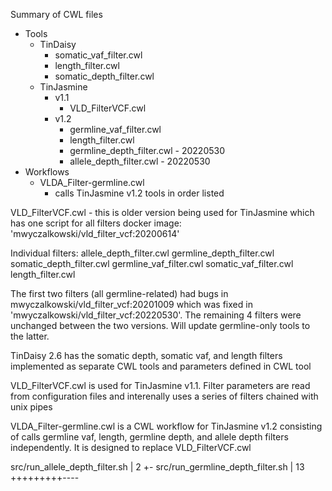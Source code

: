 Summary of CWL files
* Tools
  * TinDaisy
    * somatic_vaf_filter.cwl
    * length_filter.cwl
    * somatic_depth_filter.cwl
  * TinJasmine
    * v1.1
      * VLD_FilterVCF.cwl
    * v1.2
      * germline_vaf_filter.cwl
      * length_filter.cwl
      * germline_depth_filter.cwl - 20220530
      * allele_depth_filter.cwl - 20220530
* Workflows
  * VLDA_Filter-germline.cwl
    * calls TinJasmine v1.2 tools in order listed


VLD_FilterVCF.cwl - this is older version being used for TinJasmine which has one script for all filters
    docker image: 'mwyczalkowski/vld_filter_vcf:20200614'

Individual filters:
    allele_depth_filter.cwl
    germline_depth_filter.cwl
    somatic_depth_filter.cwl
    germline_vaf_filter.cwl
    somatic_vaf_filter.cwl
    length_filter.cwl

The first two filters (all germline-related) had bugs in mwyczalkowski/vld_filter_vcf:20201009 which was
fixed in 'mwyczalkowski/vld_filter_vcf:20220530'.  The remaining 4 filters were unchanged between the two
versions.  Will update germline-only tools to the latter.

TinDaisy 2.6 has the somatic depth, somatic vaf, and length filters implemented as separate CWL
tools and parameters defined in CWL tool

VLD_FilterVCF.cwl is used for TinJasmine v1.1.  Filter parameters are read from configuration files
and interenally uses a series of filters chained with unix pipes

VLDA_Filter-germline.cwl is a CWL workflow for TinJasmine v1.2 consisting of 
calls germline vaf, length, germline depth, and allele depth
filters independently.  It is designed to replace VLD_FilterVCF.cwl

 src/run_allele_depth_filter.sh   |  2 +-
 src/run_germline_depth_filter.sh | 13 +++++++++----

